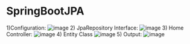 # SpringBootJPA
1)Configuration:
![image](https://github.com/pranjalisingh1201/SpringBootJPA/assets/75729195/4f4d89e4-05ab-4bfe-830f-71f3fc5bad40)
2) JpaRepository Interface:
![image](https://github.com/pranjalisingh1201/SpringBootJPA/assets/75729195/78efc472-446d-49c8-af39-a07d81285dc1)
3) Home Controller:
![image](https://github.com/pranjalisingh1201/SpringBootJPA/assets/75729195/d26a92fb-5df2-4610-b92e-f8606649007c)
4) Entity Class
![image](https://github.com/pranjalisingh1201/SpringBootJPA/assets/75729195/dc1eedc6-ab6a-49f5-9da7-3813256e6e1b)
5) Output: 
![image](https://github.com/pranjalisingh1201/SpringBootJPA/assets/75729195/c38f3de3-d578-4302-982d-147e0006c580)

